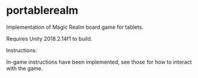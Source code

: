 # portablerealm

Implementation of Magic Realm board game for tablets.

Requires Unity 2018.2.14f1 to build.

Instructions:

In-game instructions have been implemented, see those for how to interact with the game.